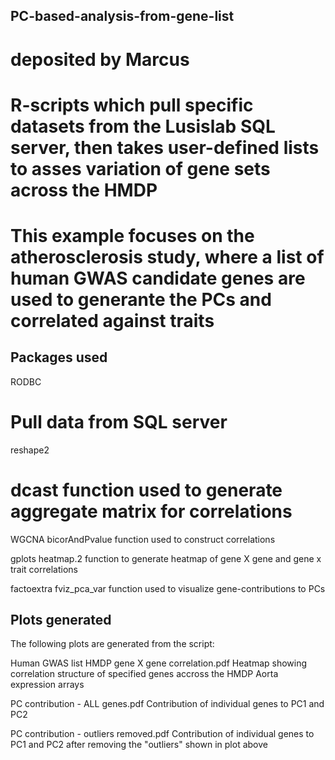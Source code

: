 ## PC-based-analysis-from-gene-list
# deposited by Marcus
# R-scripts which pull specific datasets from the Lusislab SQL server, then takes user-defined lists to asses variation of gene sets across the HMDP
# This example focuses on the atherosclerosis study, where a list of human GWAS candidate genes are used to generante the PCs and correlated against traits

## Packages used
RODBC
# Pull data from SQL server

reshape2
# dcast function used to generate aggregate matrix for correlations

WGCNA 
bicorAndPvalue function used to construct correlations

gplots
heatmap.2 function to generate heatmap of gene X gene and gene x trait correlations

factoextra
fviz_pca_var function used to visualize gene-contributions to PCs

## Plots generated
The following plots are generated from the script:

Human GWAS list HMDP gene X gene correlation.pdf
Heatmap showing correlation structure of specified genes accross the HMDP Aorta expression arrays

PC contribution - ALL genes.pdf
Contribution of individual genes to PC1 and PC2

PC contribution - outliers removed.pdf
Contribution of individual genes to PC1 and PC2 after removing the "outliers" shown in plot above


                                              

